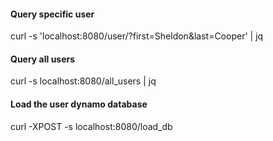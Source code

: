 #### Query specific user
curl -s 'localhost:8080/user/?first=Sheldon&last=Cooper' | jq
#### Query all users
curl -s localhost:8080/all_users | jq
#### Load the user dynamo database
curl -XPOST -s localhost:8080/load_db
